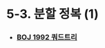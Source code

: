 # 5-3. 분할 정복 (1)



- ### [BOJ 1992 쿼드트리](https://github.com/jungtaeyong/alstudy2/blob/ty/5-3%20분할%20정복%20(1)/baekjoon%201992%20쿼드트리.md)

  ### 
